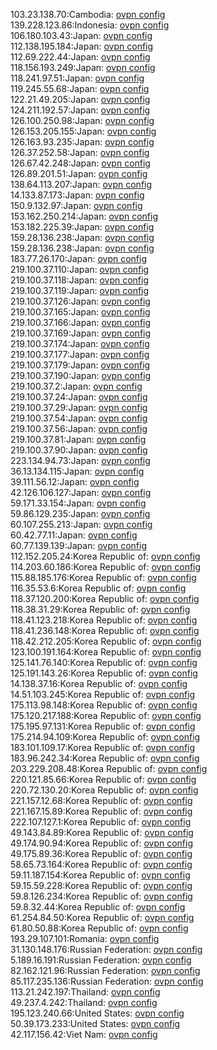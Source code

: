 103.23.138.70:Cambodia: [ovpn config](vpn/103_23_138_70.ovpn)  
139.228.123.86:Indonesia: [ovpn config](vpn/139_228_123_86.ovpn)  
106.180.103.43:Japan: [ovpn config](vpn/106_180_103_43.ovpn)  
112.138.195.184:Japan: [ovpn config](vpn/112_138_195_184.ovpn)  
112.69.222.44:Japan: [ovpn config](vpn/112_69_222_44.ovpn)  
118.156.193.249:Japan: [ovpn config](vpn/118_156_193_249.ovpn)  
118.241.97.51:Japan: [ovpn config](vpn/118_241_97_51.ovpn)  
119.245.55.68:Japan: [ovpn config](vpn/119_245_55_68.ovpn)  
122.21.49.205:Japan: [ovpn config](vpn/122_21_49_205.ovpn)  
124.211.192.57:Japan: [ovpn config](vpn/124_211_192_57.ovpn)  
126.100.250.98:Japan: [ovpn config](vpn/126_100_250_98.ovpn)  
126.153.205.155:Japan: [ovpn config](vpn/126_153_205_155.ovpn)  
126.163.93.235:Japan: [ovpn config](vpn/126_163_93_235.ovpn)  
126.37.252.58:Japan: [ovpn config](vpn/126_37_252_58.ovpn)  
126.67.42.248:Japan: [ovpn config](vpn/126_67_42_248.ovpn)  
126.89.201.51:Japan: [ovpn config](vpn/126_89_201_51.ovpn)  
138.64.113.207:Japan: [ovpn config](vpn/138_64_113_207.ovpn)  
14.133.87.173:Japan: [ovpn config](vpn/14_133_87_173.ovpn)  
150.9.132.97:Japan: [ovpn config](vpn/150_9_132_97.ovpn)  
153.162.250.214:Japan: [ovpn config](vpn/153_162_250_214.ovpn)  
153.182.225.39:Japan: [ovpn config](vpn/153_182_225_39.ovpn)  
159.28.136.238:Japan: [ovpn config](vpn/159_28_136_238.ovpn)  
159.28.136.238:Japan: [ovpn config](vpn/159_28_136_238.ovpn)  
183.77.26.170:Japan: [ovpn config](vpn/183_77_26_170.ovpn)  
219.100.37.110:Japan: [ovpn config](vpn/219_100_37_110.ovpn)  
219.100.37.118:Japan: [ovpn config](vpn/219_100_37_118.ovpn)  
219.100.37.119:Japan: [ovpn config](vpn/219_100_37_119.ovpn)  
219.100.37.126:Japan: [ovpn config](vpn/219_100_37_126.ovpn)  
219.100.37.165:Japan: [ovpn config](vpn/219_100_37_165.ovpn)  
219.100.37.166:Japan: [ovpn config](vpn/219_100_37_166.ovpn)  
219.100.37.169:Japan: [ovpn config](vpn/219_100_37_169.ovpn)  
219.100.37.174:Japan: [ovpn config](vpn/219_100_37_174.ovpn)  
219.100.37.177:Japan: [ovpn config](vpn/219_100_37_177.ovpn)  
219.100.37.179:Japan: [ovpn config](vpn/219_100_37_179.ovpn)  
219.100.37.190:Japan: [ovpn config](vpn/219_100_37_190.ovpn)  
219.100.37.2:Japan: [ovpn config](vpn/219_100_37_2.ovpn)  
219.100.37.24:Japan: [ovpn config](vpn/219_100_37_24.ovpn)  
219.100.37.29:Japan: [ovpn config](vpn/219_100_37_29.ovpn)  
219.100.37.54:Japan: [ovpn config](vpn/219_100_37_54.ovpn)  
219.100.37.56:Japan: [ovpn config](vpn/219_100_37_56.ovpn)  
219.100.37.81:Japan: [ovpn config](vpn/219_100_37_81.ovpn)  
219.100.37.90:Japan: [ovpn config](vpn/219_100_37_90.ovpn)  
223.134.94.73:Japan: [ovpn config](vpn/223_134_94_73.ovpn)  
36.13.134.115:Japan: [ovpn config](vpn/36_13_134_115.ovpn)  
39.111.56.12:Japan: [ovpn config](vpn/39_111_56_12.ovpn)  
42.126.106.127:Japan: [ovpn config](vpn/42_126_106_127.ovpn)  
59.171.33.154:Japan: [ovpn config](vpn/59_171_33_154.ovpn)  
59.86.129.235:Japan: [ovpn config](vpn/59_86_129_235.ovpn)  
60.107.255.213:Japan: [ovpn config](vpn/60_107_255_213.ovpn)  
60.42.77.11:Japan: [ovpn config](vpn/60_42_77_11.ovpn)  
60.77.139.139:Japan: [ovpn config](vpn/60_77_139_139.ovpn)  
112.152.205.24:Korea Republic of: [ovpn config](vpn/112_152_205_24.ovpn)  
114.203.60.186:Korea Republic of: [ovpn config](vpn/114_203_60_186.ovpn)  
115.88.185.176:Korea Republic of: [ovpn config](vpn/115_88_185_176.ovpn)  
116.35.53.6:Korea Republic of: [ovpn config](vpn/116_35_53_6.ovpn)  
118.37.120.200:Korea Republic of: [ovpn config](vpn/118_37_120_200.ovpn)  
118.38.31.29:Korea Republic of: [ovpn config](vpn/118_38_31_29.ovpn)  
118.41.123.218:Korea Republic of: [ovpn config](vpn/118_41_123_218.ovpn)  
118.41.236.148:Korea Republic of: [ovpn config](vpn/118_41_236_148.ovpn)  
118.42.212.205:Korea Republic of: [ovpn config](vpn/118_42_212_205.ovpn)  
123.100.191.164:Korea Republic of: [ovpn config](vpn/123_100_191_164.ovpn)  
125.141.76.140:Korea Republic of: [ovpn config](vpn/125_141_76_140.ovpn)  
125.191.143.26:Korea Republic of: [ovpn config](vpn/125_191_143_26.ovpn)  
14.138.37.16:Korea Republic of: [ovpn config](vpn/14_138_37_16.ovpn)  
14.51.103.245:Korea Republic of: [ovpn config](vpn/14_51_103_245.ovpn)  
175.113.98.148:Korea Republic of: [ovpn config](vpn/175_113_98_148.ovpn)  
175.120.217.188:Korea Republic of: [ovpn config](vpn/175_120_217_188.ovpn)  
175.195.97.131:Korea Republic of: [ovpn config](vpn/175_195_97_131.ovpn)  
175.214.94.109:Korea Republic of: [ovpn config](vpn/175_214_94_109.ovpn)  
183.101.109.17:Korea Republic of: [ovpn config](vpn/183_101_109_17.ovpn)  
183.96.242.34:Korea Republic of: [ovpn config](vpn/183_96_242_34.ovpn)  
203.229.208.48:Korea Republic of: [ovpn config](vpn/203_229_208_48.ovpn)  
220.121.85.66:Korea Republic of: [ovpn config](vpn/220_121_85_66.ovpn)  
220.72.130.20:Korea Republic of: [ovpn config](vpn/220_72_130_20.ovpn)  
221.157.12.68:Korea Republic of: [ovpn config](vpn/221_157_12_68.ovpn)  
221.167.15.89:Korea Republic of: [ovpn config](vpn/221_167_15_89.ovpn)  
222.107.127.1:Korea Republic of: [ovpn config](vpn/222_107_127_1.ovpn)  
49.143.84.89:Korea Republic of: [ovpn config](vpn/49_143_84_89.ovpn)  
49.174.90.94:Korea Republic of: [ovpn config](vpn/49_174_90_94.ovpn)  
49.175.89.36:Korea Republic of: [ovpn config](vpn/49_175_89_36.ovpn)  
58.65.73.164:Korea Republic of: [ovpn config](vpn/58_65_73_164.ovpn)  
59.11.187.154:Korea Republic of: [ovpn config](vpn/59_11_187_154.ovpn)  
59.15.59.228:Korea Republic of: [ovpn config](vpn/59_15_59_228.ovpn)  
59.8.126.234:Korea Republic of: [ovpn config](vpn/59_8_126_234.ovpn)  
59.8.32.44:Korea Republic of: [ovpn config](vpn/59_8_32_44.ovpn)  
61.254.84.50:Korea Republic of: [ovpn config](vpn/61_254_84_50.ovpn)  
61.80.50.88:Korea Republic of: [ovpn config](vpn/61_80_50_88.ovpn)  
193.29.107.101:Romania: [ovpn config](vpn/193_29_107_101.ovpn)  
31.130.148.176:Russian Federation: [ovpn config](vpn/31_130_148_176.ovpn)  
5.189.16.191:Russian Federation: [ovpn config](vpn/5_189_16_191.ovpn)  
82.162.121.96:Russian Federation: [ovpn config](vpn/82_162_121_96.ovpn)  
85.117.235.136:Russian Federation: [ovpn config](vpn/85_117_235_136.ovpn)  
113.21.242.197:Thailand: [ovpn config](vpn/113_21_242_197.ovpn)  
49.237.4.242:Thailand: [ovpn config](vpn/49_237_4_242.ovpn)  
195.123.240.66:United States: [ovpn config](vpn/195_123_240_66.ovpn)  
50.39.173.233:United States: [ovpn config](vpn/50_39_173_233.ovpn)  
42.117.156.42:Viet Nam: [ovpn config](vpn/42_117_156_42.ovpn)  
